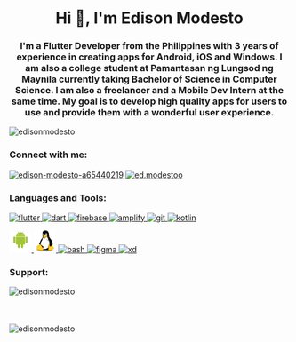 <h1 align="center">Hi 👋, I'm Edison Modesto</h1>
<h3 align="center">I'm a Flutter Developer from the Philippines with 3 years of experience in creating apps for Android, iOS and Windows. I am also a college student at Pamantasan ng Lungsod ng Maynila currently taking Bachelor of Science in Computer Science. I am also a freelancer and a Mobile Dev Intern at the same time. My goal is to develop high quality apps for users to use and provide them with a wonderful user experience.</h3>

<p align="left"> <img src="https://komarev.com/ghpvc/?username=edisonmodesto&label=Profile%20views&color=0e75b6&style=flat" alt="edisonmodesto" /> </p>

<h3 align="left">Connect with me:</h3>
<p align="left">
<a href="https://linkedin.com/in/edison-modesto-a65440219" target="blank"><img align="center" src="https://raw.githubusercontent.com/rahuldkjain/github-profile-readme-generator/master/src/images/icons/Social/linked-in-alt.svg" alt="edison-modesto-a65440219" height="30" width="40" /></a>
<a href="https://fb.com/ed.modestoo" target="blank"><img align="center" src="https://raw.githubusercontent.com/rahuldkjain/github-profile-readme-generator/master/src/images/icons/Social/facebook.svg" alt="ed.modestoo" height="30" width="40" /></a>
</p>

<h3 align="left">Languages and Tools:</h3>
<a href="https://flutter.dev" target="_blank" rel="noreferrer"> <img src="https://www.vectorlogo.zone/logos/flutterio/flutterio-icon.svg" alt="flutter" width="40" height="40"/> </a>
<a href="https://dart.dev" target="_blank" rel="noreferrer"> <img src="https://www.vectorlogo.zone/logos/dartlang/dartlang-icon.svg" alt="dart" width="40" height="40"/> </a>
 <a href="https://firebase.google.com/" target="_blank" rel="noreferrer"> <img src="https://www.vectorlogo.zone/logos/firebase/firebase-icon.svg" alt="firebase" width="40" height="40"/> </a>
 <a href="https://aws.amazon.com/amplify/" target="_blank" rel="noreferrer"> <img src="https://docs.amplify.aws/assets/logo-dark.svg" alt="amplify" width="40" height="40"/> </a>
 <a href="https://git-scm.com/" target="_blank" rel="noreferrer"> <img src="https://www.vectorlogo.zone/logos/git-scm/git-scm-icon.svg" alt="git" width="40" height="40"/> </a>
 <a href="https://kotlinlang.org" target="_blank" rel="noreferrer"> <img src="https://www.vectorlogo.zone/logos/kotlinlang/kotlinlang-icon.svg" alt="kotlin" width="40" height="40"/> </a>
 
 <a href="https://developer.android.com" target="_blank" rel="noreferrer"> <img src="https://raw.githubusercontent.com/devicons/devicon/master/icons/android/android-original-wordmark.svg" alt="android" width="40" height="40"/> </a>
 <a href="https://www.linux.org/" target="_blank" rel="noreferrer"> <img src="https://raw.githubusercontent.com/devicons/devicon/master/icons/linux/linux-original.svg" alt="linux" width="40" height="40"/> </a>
 <a href="https://www.gnu.org/software/bash/" target="_blank" rel="noreferrer"> <img src="https://www.vectorlogo.zone/logos/gnu_bash/gnu_bash-icon.svg" alt="bash" width="40" height="40"/> </a>
 <a href="https://www.figma.com/" target="_blank" rel="noreferrer"> <img src="https://www.vectorlogo.zone/logos/figma/figma-icon.svg" alt="figma" width="40" height="40"/> </a>
 <a href="https://www.adobe.com/products/xd.html" target="_blank" rel="noreferrer"> <img src="https://cdn.worldvectorlogo.com/logos/adobe-xd.svg" alt="xd" width="40" height="40"/> </a>

<h3 align="left">Support:</h3>
<p><a href="https://ko-fi.com/edisonmodesto"> <img align="left" src="https://cdn.ko-fi.com/cdn/kofi3.png?v=3" height="50" width="210" alt="edisonmodesto" /></a></p><br><br><br>
<p><img align="center" src="https://github-readme-streak-stats.herokuapp.com/?user=edisonmodesto&" alt="edisonmodesto" /></p>

